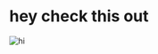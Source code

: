 # hey check this out
![hi](https://i.imgur.com/ebHn7Po.png)

<!---
AAAAAAAAAAAAAAAAAAAAAAAAAAAAAAAAAAAAAAAAAAAAAAAHHHHHHHHHHHHHHHHHHHHHHHHHHHHHHHHHHHHHHHHHHHHH
--->
